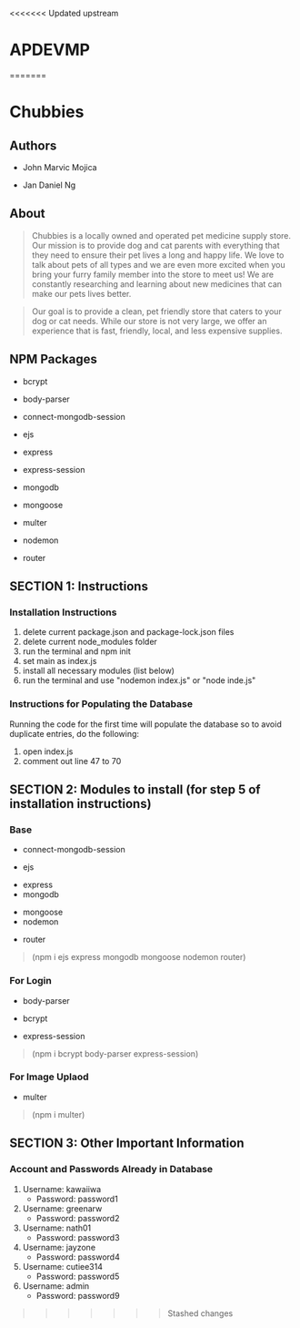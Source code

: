 <<<<<<< Updated upstream
# APDEVMP
=======
# Chubbies

## Authors
- John Marvic Mojica
+ Jan Daniel Ng

## About 
> Chubbies is a locally owned and operated pet medicine supply store. Our mission is to provide dog and cat parents with everything that they need to ensure their pet lives a long and happy life. We love to talk about pets of all types and we are even more excited when you bring your furry family member into the store to meet us! We are constantly researching and learning about new medicines that can make our pets lives better.

> Our goal is to provide a clean, pet friendly store that caters to your dog or cat needs. While our store is not very large, we offer an experience that is fast, friendly, local, and less expensive supplies.

## NPM Packages
- bcrypt
+ body-parser
- connect-mongodb-session
+ ejs
- express
+ express-session
- mongodb
+ mongoose
- multer
+ nodemon
- router

## SECTION 1: Instructions
### Installation Instructions
1. delete current package.json and package-lock.json files 
2. delete current node_modules folder
3. run the terminal and npm init
4. set main as index.js
5. install all necessary modules (list below)
6. run the terminal and use "nodemon index.js" or "node inde.js"


### Instructions for Populating the Database
Running the code for the first time will populate the database so to avoid duplicate entries, do the following:
1. open index.js 
2. comment out line 47 to 70  

## SECTION 2: Modules to install (for step 5 of installation instructions)
### Base
- connect-mongodb-session
+ ejs
- express
- mongodb
+ mongoose
+ nodemon
- router
>(npm i ejs express mongodb mongoose nodemon router)

### For Login
+ body-parser
- bcrypt
+ express-session
>(npm i bcrypt body-parser express-session)

### For Image Uplaod
- multer
>(npm i multer)

## SECTION 3: Other Important Information
### Account and Passwords Already in Database
1. Username: kawaiiwa 
    - Password: password1 
2. Username: greenarw 
    - Password: password2 
3. Username: nath01 
    - Password: password3 
4. Username: jayzone
    - Password: password4 
5. Username: cutiee314
    - Password: password5 
6. Username: admin
    - Password: password9


>>>>>>> Stashed changes
